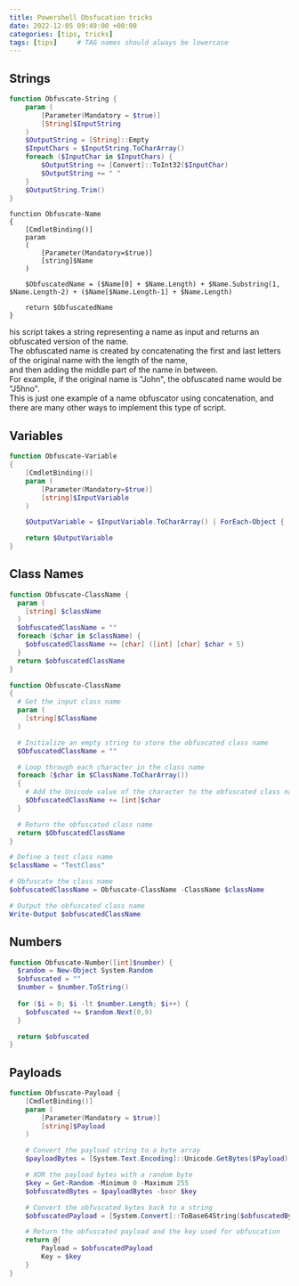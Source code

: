 ```yaml
---
title: Powershell Obsfucation tricks 
date: 2022-12-05 09:49:00 +00:00
categories: [tips, tricks]
tags: [tips]     # TAG names should always be lowercase
---
```



## Strings

```powershell
function Obfuscate-String {
    param (
        [Parameter(Mandatory = $true)]
        [String]$InputString
    )
    $OutputString = [String]::Empty
    $InputChars = $InputString.ToCharArray()
    foreach ($InputChar in $InputChars) {
        $OutputString += [Convert]::ToInt32($InputChar)
        $OutputString += " "
    }
    $OutputString.Trim()
}
```

```
function Obfuscate-Name
{
    [CmdletBinding()]
    param
    (
        [Parameter(Mandatory=$true)]
        [string]$Name
    )

    $ObfuscatedName = ($Name[0] + $Name.Length) + $Name.Substring(1, $Name.Length-2) + ($Name[$Name.Length-1] + $Name.Length)

    return $ObfuscatedName
}
```
his script takes a string representing a name as input and returns an obfuscated version of the name.   
The obfuscated name is created by concatenating the first and last letters of the original name with the length of the name,  
and then adding the middle part of the name in between.   
For example, if the original name is "John", the obfuscated name would be "J5hno".  
This is just one example of a name obfuscator using concatenation, and there are many other ways to implement this type of script.  


## Variables

```powershell
function Obfuscate-Variable
{
    [CmdletBinding()]
    param (
        [Parameter(Mandatory=$true)]
        [string]$InputVariable
    )

    $OutputVariable = $InputVariable.ToCharArray() | ForEach-Object { [char]($_ -bxor 0x13) }

    return $OutputVariable
}
```

## Class Names

```powershell
function Obfuscate-ClassName {
  param (
    [string] $className
  )
  $obfuscatedClassName = ""
  foreach ($char in $className) {
    $obfuscatedClassName += [char] ([int] [char] $char + 5)
  }
  return $obfuscatedClassName
}
```


```powershell
function Obfuscate-ClassName
{
  # Get the input class name
  param (
    [string]$ClassName
  )

  # Initialize an empty string to store the obfuscated class name
  $ObfuscatedClassName = ""

  # Loop through each character in the class name
  foreach ($char in $ClassName.ToCharArray())
  {
    # Add the Unicode value of the character to the obfuscated class name
    $ObfuscatedClassName += [int]$char
  }

  # Return the obfuscated class name
  return $ObfuscatedClassName
}

# Define a test class name
$className = "TestClass"

# Obfuscate the class name
$obfuscatedClassName = Obfuscate-ClassName -ClassName $className

# Output the obfuscated class name
Write-Output $obfuscatedClassName

```

## Numbers

```powershell
function Obfuscate-Number([int]$number) {
  $random = New-Object System.Random
  $obfuscated = ""
  $number = $number.ToString()
  
  for ($i = 0; $i -lt $number.Length; $i++) {
    $obfuscated += $random.Next(0,9)
  }

  return $obfuscated
}
```

## Payloads

```powershell
function Obfuscate-Payload {
    [CmdletBinding()]
    param (
        [Parameter(Mandatory = $true)]
        [string]$Payload
    )

    # Convert the payload string to a byte array
    $payloadBytes = [System.Text.Encoding]::Unicode.GetBytes($Payload)

    # XOR the payload bytes with a random byte
    $key = Get-Random -Minimum 0 -Maximum 255
    $obfuscatedBytes = $payloadBytes -bxor $key

    # Convert the obfuscated bytes back to a string
    $obfuscatedPayload = [System.Convert]::ToBase64String($obfuscatedBytes)

    # Return the obfuscated payload and the key used for obfuscation
    return @{
        Payload = $obfuscatedPayload
        Key = $key
    }
}
```
